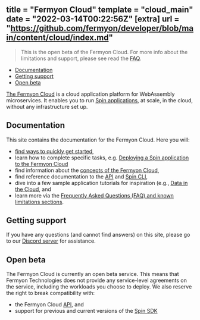 title = "Fermyon Cloud"
template = "cloud_main"
date = "2022-03-14T00:22:56Z"
[extra]
url = "https://github.com/fermyon/developer/blob/main/content/cloud/index.md"
---

> This is the open beta of the Fermyon Cloud. For more info about the limitations and support, please see read the [FAQ](/cloud/faq).

- [Documentation](#documentation)
- [Getting support](#getting-support)
- [Open beta](#open-beta)

[The Fermyon Cloud](https://cloud.fermyon.com) is a cloud application platform for WebAssembly microservices. It enables you to run [Spin applications](/spin), at scale, in the cloud, without any infrastructure set up.

## Documentation

This site contains the documentation for the Fermyon Cloud. Here you will:

- [find ways to quickly get started](quickstart),
- learn how to complete specific tasks, e.g. [Deploying a Spin application to the Fermyon Cloud](deploy)
- find information about the [concepts of the Fermyon Cloud](fermyon-cloud),
- find reference documentation to the [API](rest-api) and [Spin CLI](cli-reference),
- dive into a few sample application tutorials for inspiration (e.g., [Data in the Cloud](data-in-the-cloud), and
- learn more via the [Frequently Asked Questions (FAQ) and known limitations sections](faq).

## Getting support

If you have any questions (and cannot find answers) on this site, please go to our [Discord server](https://discord.gg/P4Cx7xUbJu) for assistance.

## Open beta

The Fermyon Cloud is currently an open beta service. This means that Fermyon Technologies does not provide any service-level agreements on the service, including the workloads you choose to deploy. We also reserve the right to break compatibility with:

- the Fermyon Cloud [API](rest-api), and
- support for previous and current versions of the [Spin SDK](/spin)

